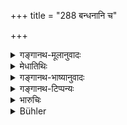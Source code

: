 +++
title = "288 बन्धनानि च"

+++

<details><summary>गङ्गानथ-मूलानुवादः</summary>

The king shall establish prisons all along the public road,—where the suffering and disfigured offenders might be seen.—(288)
</details>

<details><summary>मेधातिथिः</summary>

प्रसिद्धे राजरथ्याप्रदेशे **बन्ध**गृहाणि सं**निवेशयेत्** कुर्यात् । **दुःखिता यत्र दृश्येरन्न्** इत्य् अन्यत्रापि संनिवेशनं तत्प्रदेशभ्रमणं दर्शयति । एतेनान्या अपि बन्धसंस्थानां पीडाः कर्तव्या इत्य् आह । शरीरात्यन्तकार्शाद्यवस्थान्तरापत्त्या **विकृताः** अभोजनेनेषद्भोजनादिना । शेषं स्पष्टम् ॥ ९.२८८ ॥
</details>

<details><summary>गङ्गानथ-भाष्यानुवादः</summary>

The king shall ‘*establish*’—place—houses of incarceration on all well-known roads,—where the ‘*suffering offenders might be seen*;’—this implies that the position of the prisons shall be so arranged as to fall within such places as are passed by ordinary passers-by; and it follows from this that various forms of torture shall be inflicted on the prisoners.

‘*Disfigured*’—the condition of their body being altered by either total starving or reduced rations.

The rest is quite clear.—(288)
</details>

<details><summary>गङ्गानथ-टिप्पन्यः</summary>

This verse is quoted in *Vivādaratnākara* (p. 630), which explains
‘*bandhanāni*’ as ‘places of imprisonment.’
</details>

<details><summary>भारुचिः</summary>

पृथग्जनस्य पापनिवृत्त्युपायोपदेशः ॥ ९.२८८ ॥
</details>

<details><summary>Bühler</summary>

288	Let him place all prisons near a high-road, where the suffering and disfigured offenders can be seen.
</details>
